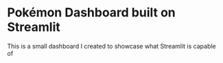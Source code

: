 # Pokémon Dashboard built on Streamlit

This is a small dashboard I created to showcase what Streamlit is capable of

